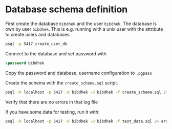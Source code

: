 # Database schema definition

First create the database `bibdhek` and the user `bibdhek`. The database is own
by user `bibdhek`. This is e.g. running with a unix user with the attribute to
create users and databases.

```bash
psql -p 5417 create_user_db
```

Connect to the database and set password with

```sql
\password bibdhek
```

Copy the password and database, username configuration to `.pgpass`

Create the schema with the `create_schema.sql` script.

```bash
psql -h localhost -p 5417 -d bibdhek -U bibdhek -f create_schema.sql 2> errors_schema.log
```

Verify that there are no errors in that log file

If you have some data for testing, run it with:

```bash
psql -h localhost -p 5417 -d bibdhek -U bibdhek -f test_data.sql 2> errors_data.log
```
